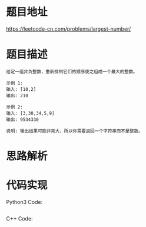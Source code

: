 # **题目地址**
https://leetcode-cn.com/problems/largest-number/
# **题目描述**
```
给定一组非负整数，重新排列它们的顺序使之组成一个最大的整数。

示例 1:
输入: [10,2]
输出: 210

示例 2:
输入: [3,30,34,5,9]
输出: 9534330

说明: 输出结果可能非常大，所以你需要返回一个字符串而不是整数。

```
# **思路解析**
# **代码实现**
Python3 Code:
```

```
C++ Code:
```

```

